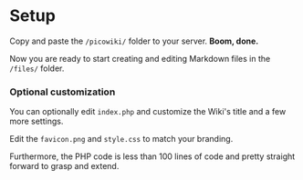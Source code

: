 # Setup

Copy and paste the `/picowiki/` folder to your server. **Boom, done.**

Now you are ready to start creating and editing Markdown files in the `/files/` folder.

### Optional customization

You can optionally edit `index.php` and customize the Wiki's title and a few more settings.

Edit the `favicon.png` and `style.css` to match your branding.

Furthermore, the PHP code is less than 100 lines of code and pretty straight forward to grasp and extend.
